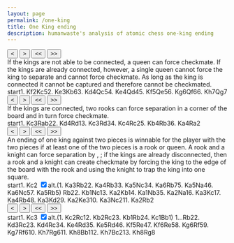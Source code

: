 ```yaml
---
layout: page
permalink: /one-king
title: One King ending
description: humanwaste's analysis of atomic chess one-king ending
---
```

<body>
  <div class="gamecontainer selected">
    <div id="game0" style="display: flex; flex-direction: column;">
      <div id="board0" class="boardcontainer"></div>
      <div class="noselect">
        <input class="back" id="back0" type="button" value="<">
        <input class="forward" id="forward0" type="button" value=">">
        <input class="backback" id="backback0" type="button" value="<<">
        <input class="forwardforward" id="forwardforward0" type="button" value=">>">
      </div>
    </div>
    <div class="move-list game0 scroller" id="board0variation">
      <div class="comment">
      If the kings are not able to be connected, a queen can force checkmate. If the kings are already connected, however, a single queen cannot force the king to separate and cannot force checkmate. As long as the king is connected it cannot be captured and therefore cannot be checkmated.
      </div>
      <span class="move" id="board0move0">start</span><span class="move" id="board0move1">1. <span class="figurine">K</span>f2</span><span class="move" id="board0move2"><span class="figurine">K</span>c5</span><span class="move" id="board0move3">2. <span class="figurine">K</span>e3</span><span class="move" id="board0move4"><span class="figurine">K</span>b6</span><span class="move" id="board0move5">3. <span class="figurine">K</span>d4</span><span class="move" id="board0move6"><span class="figurine">Q</span>c5</span><span class="move" id="board0move7">4. <span class="figurine">K</span>e4</span><span class="move" id="board0move8"><span class="figurine">Q</span>d4</span><span class="move" id="board0move9">5. <span class="figurine">K</span>f5</span><span class="move" id="board0move10"><span class="figurine">Q</span>e5</span><span class="move" id="board0move11">6. <span class="figurine">K</span>g6</span><span class="move" id="board0move12"><span class="figurine">Q</span>f6</span><span class="move" id="board0move13">6. <span class="figurine">K</span>h7</span><span class="move" id="board0move14"><span class="figurine">Q</span>g7</span>
    </div>
  </div>

  <div class="gamecontainer">
    <div id="game1" style="display: flex; flex-direction: column;">
      <div id="board1" class="boardcontainer"></div>
      <div class="noselect">
        <input class="back" id="back1" type="button" value="<">
        <input class="forward" id="forward1" type="button" value=">">
        <input class="backback" id="backback1" type="button" value="<<">
        <input class="forwardforward" id="forwardforward1" type="button" value=">>">
      </div>
    </div>
    <div class="move-list game1 scroller" id="board1variation">
      <div class="comment">
      If the kings are connected, two rooks can force separation in a corner of the board and in turn force checkmate.
      </div>
      <span class="move" id="board1move0">start</span><span class="move" id="board1move1">1. <span class="figurine">K</span>c3</span><span class="move" id="board1move2"><span class="figurine">R</span>ab2</span><span class="move" id="board1move3">2. <span class="figurine">K</span>d4</span><span class="move" id="board1move4"><span class="figurine">R</span>d1</span><span class="move" id="board1move5">3. <span class="figurine">K</span>c3</span><span class="move" id="board1move6"><span class="figurine">R</span>d3</span><span class="move" id="board1move7">4. <span class="figurine">K</span>c4</span><span class="move" id="board1move8"><span class="figurine">R</span>c2</span><span class="move" id="board1move9">5. <span class="figurine">K</span>b4</span><span class="move" id="board1move10"><span class="figurine">R</span>b3</span><span class="move" id="board1move11">6. <span class="figurine">K</span>a4</span><span class="move" id="board1move12"><span class="figurine">R</span>a2</span>
    </div>
  </div>

  <div class="gamecontainer">
    <div id="game2" style="display: flex; flex-direction: column;">
      <div id="board2" class="boardcontainer"></div>
      <div class="noselect">
        <input class="back" id="back2" type="button" value="<">
        <input class="forward" id="forward2" type="button" value=">">
        <input class="backback" id="backback2" type="button" value="<<">
        <input class="forwardforward" id="forwardforward2" type="button" value=">>">
      </div>
    </div>
    <div class="move-list game2 scroller" id="board2variation">
      <div class="comment">
      An ending of one king against two pieces is winnable for the player with the two pieces if at least one of the two pieces is a rook or queen. A rook and a knight can force separation by  , ; if the kings are already disconnected, then a rook and a knight can create checkmate by forcing the king to the edge of the board with the rook and using the knight to trap the king into one square. 
      </div>
      <span class="move" id="board2move0">start</span><span class="move" id="board2move1">1. <span class="figurine">K</span>c2</span>
      <input type="checkbox" id="checkbox2-1" class="toggler" checked/><label for="checkbox2-1">alt.</label>(<span class="game2 variation" id="board2variation1"><span class="move" id="board2move1-0">1. <span class="figurine">K</span>a3</span><span class="move" id="board2move1-1"><span class="figurine">R</span>b2</span><span class="move" id="board2move1-2">2. <span class="figurine">K</span>a4</span><span class="move" id="board2move1-3"><span class="figurine">R</span>b3</span><span class="move" id="board2move1-4">3. <span class="figurine">K</span>a5</span><span class="move" id="board2move1-5"><span class="figurine">N</span>c3</span><span class="move" id="board2move1-6">4. <span class="figurine">K</span>a6</span><span class="move" id="board2move1-7"><span class="figurine">R</span>b7</span><span class="move" id="board2move1-8">5. <span class="figurine">K</span>a5</span><span class="move" id="board2move1-9"><span class="figurine">N</span>a4</span><span class="move" id="board2move1-10">6. <span class="figurine">K</span>a6</span><span class="move" id="board2move1-11"><span class="figurine">N</span>c5</span><span class="move" id="board2move1-12">7. <span class="figurine">K</span>a5</span><span class="move" id="board2move1-13"><span class="figurine">R</span>b5</span></span>)
      <span class="move" id="board2move2"><span class="figurine">R</span>b2</span><span class="move" id="board2move3">2. <span class="figurine">K</span>b1</span><span class="move" id="board2move4"><span class="figurine">N</span>c1</span><span class="move" id="board2move5">3. <span class="figurine">K</span>a2</span><span class="move" id="board2move6"><span class="figurine">K</span>b1</span><span class="move" id="board2move7">4. <span class="figurine">K</span>a1</span><span class="move" id="board2move8"><span class="figurine">N</span>b3</span><span class="move" id="board2move9">5. <span class="figurine">K</span>a2</span><span class="move" id="board2move10"><span class="figurine">N</span>a1</span><span class="move" id="board2move11">6. <span class="figurine">K</span>a3</span><span class="move" id="board2move12"><span class="figurine">K</span>c1</span><span class="move" id="board2move13">7. <span class="figurine">K</span>a4</span><span class="move" id="board2move14"><span class="figurine">R</span>b4</span><span class="move" id="board2move15">8. <span class="figurine">K</span>a3</span><span class="move" id="board2move16"><span class="figurine">K</span>d2</span><span class="move" id="board2move17">9. <span class="figurine">K</span>a2</span><span class="move" id="board2move18"><span class="figurine">K</span>e3</span><span class="move" id="board2move19">10. <span class="figurine">K</span>a3</span><span class="move" id="board2move20"><span class="figurine">N</span>c2</span><span class="move" id="board2move21">11. <span class="figurine">K</span>a2</span><span class="move" id="board2move22"><span class="figurine">R</span>b2</span>
    </div>
  </div>

  <div class="gamecontainer">
    <div id="game3" style="display: flex; flex-direction: column;">
      <div id="board3" class="boardcontainer"></div>
      <div class="noselect">
        <input class="back" id="back3" type="button" value="<">
        <input class="forward" id="forward3" type="button" value=">">
        <input class="backback" id="backback3" type="button" value="<<">
        <input class="forwardforward" id="forwardforward3" type="button" value=">>">
      </div>
    </div>
    <div class="move-list game3 scroller" id="board3variation">
      <span class="move" id="board3move0">start</span><span class="move" id="board3move1">1. <span class="figurine">K</span>c3</span>
    <input type="checkbox" id="checkbox3-1" class="toggler" checked/><label for="checkbox3-1">alt.</label>(<span class="game3 variation" id="board3variation1"><span class="move" id="board3move1-0">1. <span class="figurine">K</span>c2</span><span class="move" id="board3move1-1"><span class="figurine">R</span>c1</span><span class="move" id="board3move1-2">2. <span class="figurine">K</span>b2</span><span class="move" id="board3move1-3"><span class="figurine">R</span>c2</span><span class="move" id="board3move1-4">3. <span class="figurine">K</span>b1</span><span class="move" id="board3move1-5"><span class="figurine">R</span>b2</span><span class="move" id="board3move1-6">4. <span class="figurine">K</span>c1</span><span class="move" id="board3move1-7"><span class="figurine">B</span>b1</span></span>)
    <span class="move" id="board3move2">1...<span class="figurine">R</span>b2</span><span class="move" id="board3move3">2. <span class="figurine">K</span>d3</span><span class="move" id="board3move4"><span class="figurine">R</span>c2</span><span class="move" id="board3move5">3. <span class="figurine">K</span>d4</span><span class="move" id="board3move6"><span class="figurine">R</span>c3</span><span class="move" id="board3move7">4. <span class="figurine">K</span>e4</span><span class="move" id="board3move8"><span class="figurine">R</span>d3</span><span class="move" id="board3move9">5. <span class="figurine">K</span>e5</span><span class="move" id="board3move10"><span class="figurine">R</span>d4</span><span class="move" id="board3move11">6. <span class="figurine">K</span>f5</span><span class="move" id="board3move12"><span class="figurine">R</span>e4</span><span class="move" id="board3move13">7. <span class="figurine">K</span>f6</span><span class="move" id="board3move14"><span class="figurine">R</span>e5</span><span class="move" id="board3move15">8. <span class="figurine">K</span>g6</span><span class="move" id="board3move16"><span class="figurine">R</span>f5</span><span class="move" id="board3move17">9. <span class="figurine">K</span>g7</span><span class="move" id="board3move18"><span class="figurine">R</span>f6</span><span class="move" id="board3move19">10. <span class="figurine">K</span>h7</span><span class="move" id="board3move20"><span class="figurine">R</span>g6</span><span class="move" id="board3move21">11. <span class="figurine">K</span>h8</span><span class="move" id="board3move22"><span class="figurine">B</span>b1</span><span class="move" id="board3move23">12. <span class="figurine">K</span>h7</span><span class="move" id="board3move24"><span class="figurine">B</span>c2</span><span class="move" id="board3move25">13. <span class="figurine">K</span>h8</span><span class="move" id="board3move26"><span class="figurine">R</span>g8</span>
    </div>
  </div>


  <script>
    const numOfBoards = 4
    const fenlist =
    [
      [["8/8/2q5/8/3k4/8/8/6K1 w - - 0 1",null],["8/8/2q5/8/3k4/8/5K2/8 b - - 1 1",null],["8/8/2q5/2k5/8/8/5K2/8 w - - 2 2",null],["8/8/2q5/2k5/8/4K3/8/8 b - - 3 2",null],["8/8/1kq5/8/8/4K3/8/8 w - - 4 3",null],["8/8/1kq5/8/3K4/8/8/8 b - - 5 3",null],["8/8/1k6/2q5/3K4/8/8/8 w - - 6 4",null],["8/8/1k6/2q5/4K3/8/8/8 b - - 7 4",null],["8/8/1k6/8/3qK3/8/8/8 w - - 8 5",null],["8/8/1k6/5K2/3q4/8/8/8 b - - 9 5",null],["8/8/1k6/4qK2/8/8/8/8 w - - 10 6",null],["8/8/1k4K1/4q3/8/8/8/8 b - - 11 6",null],["8/8/1k3qK1/8/8/8/8/8 w - - 12 7",null],["8/7K/1k3q2/8/8/8/8/8 b - - 13 7",null],["8/6qK/1k6/8/8/8/8/8 w - - 14 8",null]]
      ,
      [["8/8/8/8/8/8/rK6/kr6 w - - 0 1",null],["8/8/8/8/8/2K5/r7/kr6 b - - 1 1",null],["8/8/8/8/8/2K5/1r6/kr6 w - - 2 2",null],["8/8/8/8/3K4/8/1r6/kr6 b - - 3 2",null],["8/8/8/8/3K4/8/1r6/k2r4 w - - 4 3",null],["8/8/8/8/8/2K5/1r6/k2r4 b - - 5 3",null],["8/8/8/8/8/2Kr4/1r6/k7 w - - 6 4",null],["8/8/8/8/2K5/3r4/1r6/k7 b - - 7 4",null],["8/8/8/8/2K5/3r4/2r5/k7 w - - 8 5",null],["8/8/8/8/1K6/3r4/2r5/k7 b - - 9 5",null],["8/8/8/8/1K6/1r6/2r5/k7 w - - 10 6",null],["8/8/8/8/K7/1r6/2r5/k7 b - - 11 6",null],["8/8/8/8/K7/1r6/r7/k7 w - - 12 7",null]]
      ,
      [["8/8/8/8/8/8/nK6/kr6 w - - 0 1",null],["8/8/8/8/8/8/n1K5/kr6 b - - 1 1",[["8/8/8/8/8/K7/n7/kr6 b - - 1 1",null],["8/8/8/8/8/K7/nr6/k7 w - - 2 2",null],["8/8/8/8/K7/8/nr6/k7 b - - 3 2",null],["8/8/8/8/K7/1r6/n7/k7 w - - 4 3",null],["8/8/8/K7/8/1r6/n7/k7 b - - 5 3",null],["8/8/8/K7/8/1rn5/8/k7 w - - 6 4",null],["8/8/K7/8/8/1rn5/8/k7 b - - 7 4",null],["8/1r6/K7/8/8/2n5/8/k7 w - - 8 5",null],["8/1r6/8/K7/8/2n5/8/k7 b - - 9 5",null],["8/1r6/8/K7/n7/8/8/k7 w - - 10 6",null],["8/1r6/K7/8/n7/8/8/k7 b - - 11 6",null],["8/1r6/K7/2n5/8/8/8/k7 w - - 12 7",null],["8/1r6/8/K1n5/8/8/8/k7 b - - 13 7",null],["8/8/8/Krn5/8/8/8/k7 w - - 14 8",null]]],["8/8/8/8/8/8/nrK5/k7 w - - 2 2",null],["8/8/8/8/8/8/nr6/kK6 b - - 3 2",null],["8/8/8/8/8/8/1r6/kKn5 w - - 4 3",null],["8/8/8/8/8/8/Kr6/k1n5 b - - 5 3",null],["8/8/8/8/8/8/Kr6/1kn5 w - - 6 4",null],["8/8/8/8/8/8/1r6/Kkn5 b - - 7 4",null],["8/8/8/8/8/1n6/1r6/Kk6 w - - 8 5",null],["8/8/8/8/8/1n6/Kr6/1k6 b - - 9 5",null],["8/8/8/8/8/8/Kr6/nk6 w - - 10 6",null],["8/8/8/8/8/K7/1r6/nk6 b - - 11 6",null],["8/8/8/8/8/K7/1r6/n1k5 w - - 12 7",null],["8/8/8/8/K7/8/1r6/n1k5 b - - 13 7",null],["8/8/8/8/Kr6/8/8/n1k5 w - - 14 8",null],["8/8/8/8/1r6/K7/8/n1k5 b - - 15 8",null],["8/8/8/8/1r6/K7/3k4/n7 w - - 16 9",null],["8/8/8/8/1r6/8/K2k4/n7 b - - 17 9",null],["8/8/8/8/1r6/4k3/K7/n7 w - - 18 10",null],["8/8/8/8/1r6/K3k3/8/n7 b - - 19 10",null],["8/8/8/8/1r6/K3k3/2n5/8 w - - 20 11",null],["8/8/8/8/1r6/4k3/K1n5/8 b - - 21 11",null],["8/8/8/8/8/4k3/Krn5/8 w - - 22 12",null]]
      ,
      [["8/8/8/8/8/8/bK6/kr6 w - - 0 1",null],["8/8/8/8/8/2K5/b7/kr6 b - - 1 1",[["8/8/8/8/8/8/b1K5/kr6 b - - 1 1",null],["8/8/8/8/8/8/b1K5/k1r5 w - - 2 2",null],["8/8/8/8/8/8/bK6/k1r5 b - - 3 2",null],["8/8/8/8/8/8/bKr5/k7 w - - 4 3",null],["8/8/8/8/8/8/b1r5/kK6 b - - 5 3",null],["8/8/8/8/8/8/br6/kK6 w - - 6 4",null],["8/8/8/8/8/8/br6/k1K5 b - - 7 4",null],["8/8/8/8/8/8/1r6/kbK5 w - - 8 5",null]]],["8/8/8/8/8/2K5/br6/k7 w - - 2 2",null],["8/8/8/8/8/3K4/br6/k7 b - - 3 2",null],["8/8/8/8/8/3K4/b1r5/k7 w - - 4 3",null],["8/8/8/8/3K4/8/b1r5/k7 b - - 5 3",null],["8/8/8/8/3K4/2r5/b7/k7 w - - 6 4",null],["8/8/8/8/4K3/2r5/b7/k7 b - - 7 4",null],["8/8/8/8/4K3/3r4/b7/k7 w - - 8 5",null],["8/8/8/4K3/8/3r4/b7/k7 b - - 9 5",null],["8/8/8/4K3/3r4/8/b7/k7 w - - 10 6",null],["8/8/8/5K2/3r4/8/b7/k7 b - - 11 6",null],["8/8/8/5K2/4r3/8/b7/k7 w - - 12 7",null],["8/8/5K2/8/4r3/8/b7/k7 b - - 13 7",null],["8/8/5K2/4r3/8/8/b7/k7 w - - 14 8",null],["8/8/6K1/4r3/8/8/b7/k7 b - - 15 8",null],["8/8/6K1/5r2/8/8/b7/k7 w - - 16 9",null],["8/6K1/8/5r2/8/8/b7/k7 b - - 17 9",null],["8/6K1/5r2/8/8/8/b7/k7 w - - 18 10",null],["8/7K/5r2/8/8/8/b7/k7 b - - 19 10",null],["8/7K/6r1/8/8/8/b7/k7 w - - 20 11",null],["7K/8/6r1/8/8/8/b7/k7 b - - 21 11",null],["7K/8/6r1/8/8/8/8/kb6 w - - 22 12",null],["8/7K/6r1/8/8/8/8/kb6 b - - 23 12",null],["8/7K/6r1/8/8/8/2b5/k7 w - - 24 13",null],["7K/8/6r1/8/8/8/2b5/k7 b - - 25 13",null],["6rK/8/8/8/8/8/2b5/k7 w - - 26 14",null]]
      ,
    ]

    var arrows = [
      {}
      ,
      {}
      ,
      {"0":[["b2-c2","1"],["b2-a3","1-0"]]}
      ,
      {"0":[["b2-c3","1"],["b2-c2","1-0"]]}
      ,
    ]

    var theme = "merida"

    function instantiateBoards(n) {
      // insert chessboards in n boardcontainers board0, board1, ...
      let boards = []
      for(let i = 0; i < n; i++) {
        let board = ChessBoard(`board${i}`, {
          pieceTheme: window["pieceThemes"][theme],
          boardTheme: window["boardThemes"][theme],
          position: "start",
          moveSpeed: 38,
          draggable: false,
          showNotation: false,
        })
        boards.push(board)
      }
      return boards
    }

    var boards = instantiateBoards(numOfBoards)
    var cursors = new Array(numOfBoards)
    var leaderlines = new Array(numOfBoards)
    for (let i = 0; i < numOfBoards; i++) {
      leaderlines[i] = [];
      cursors[i] = "0";
    }
  </script>
</body>